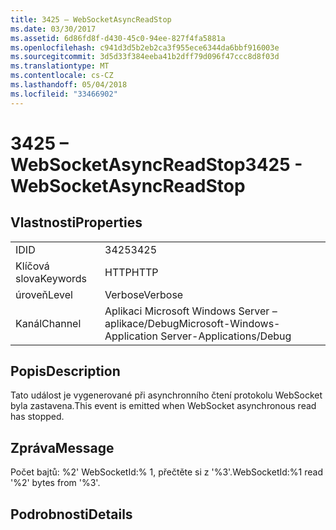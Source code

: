 ```yaml
---
title: 3425 – WebSocketAsyncReadStop
ms.date: 03/30/2017
ms.assetid: 6d86fd8f-d430-45c0-94ee-827f4fa5881a
ms.openlocfilehash: c941d3d5b2eb2ca3f955ece6344da6bbf916003e
ms.sourcegitcommit: 3d5d33f384eeba41b2dff79d096f47ccc8d8f03d
ms.translationtype: MT
ms.contentlocale: cs-CZ
ms.lasthandoff: 05/04/2018
ms.locfileid: "33466902"
---
```

# <a name="3425---websocketasyncreadstop"></a><span data-ttu-id="fda99-102">3425 – WebSocketAsyncReadStop</span><span class="sxs-lookup"><span data-stu-id="fda99-102">3425 - WebSocketAsyncReadStop</span></span>
## <a name="properties"></a><span data-ttu-id="fda99-103">Vlastnosti</span><span class="sxs-lookup"><span data-stu-id="fda99-103">Properties</span></span>  
  
|||  
|-|-|  
|<span data-ttu-id="fda99-104">ID</span><span class="sxs-lookup"><span data-stu-id="fda99-104">ID</span></span>|<span data-ttu-id="fda99-105">3425</span><span class="sxs-lookup"><span data-stu-id="fda99-105">3425</span></span>|  
|<span data-ttu-id="fda99-106">Klíčová slova</span><span class="sxs-lookup"><span data-stu-id="fda99-106">Keywords</span></span>|<span data-ttu-id="fda99-107">HTTP</span><span class="sxs-lookup"><span data-stu-id="fda99-107">HTTP</span></span>|  
|<span data-ttu-id="fda99-108">úroveň</span><span class="sxs-lookup"><span data-stu-id="fda99-108">Level</span></span>|<span data-ttu-id="fda99-109">Verbose</span><span class="sxs-lookup"><span data-stu-id="fda99-109">Verbose</span></span>|  
|<span data-ttu-id="fda99-110">Kanál</span><span class="sxs-lookup"><span data-stu-id="fda99-110">Channel</span></span>|<span data-ttu-id="fda99-111">Aplikaci Microsoft Windows Server – aplikace/Debug</span><span class="sxs-lookup"><span data-stu-id="fda99-111">Microsoft-Windows-Application Server-Applications/Debug</span></span>|  
  
## <a name="description"></a><span data-ttu-id="fda99-112">Popis</span><span class="sxs-lookup"><span data-stu-id="fda99-112">Description</span></span>  
 <span data-ttu-id="fda99-113">Tato událost je vygenerované při asynchronního čtení protokolu WebSocket byla zastavena.</span><span class="sxs-lookup"><span data-stu-id="fda99-113">This event is emitted when WebSocket asynchronous read has stopped.</span></span>  
  
## <a name="message"></a><span data-ttu-id="fda99-114">Zpráva</span><span class="sxs-lookup"><span data-stu-id="fda99-114">Message</span></span>  
 <span data-ttu-id="fda99-115">Počet bajtů: %2' WebSocketId:% 1, přečtěte si z '%3'.</span><span class="sxs-lookup"><span data-stu-id="fda99-115">WebSocketId:%1 read '%2' bytes from '%3'.</span></span>  
  
## <a name="details"></a><span data-ttu-id="fda99-116">Podrobnosti</span><span class="sxs-lookup"><span data-stu-id="fda99-116">Details</span></span>
